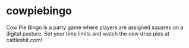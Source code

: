 # cowpiebingo
Cow Pie Bingo is a party game where players are assigned squares on a digital pasture. Set your time limits and watch the cow drop pies at cattleshit.com!

